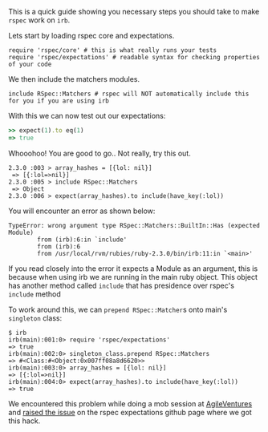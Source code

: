 This is a quick guide showing you necessary steps you should take to make `rspec` work on `irb`.

Lets start by loading rspec core and expectations.

```
require 'rspec/core' # this is what really runs your tests
require 'rspec/expectations' # readable syntax for checking properties of your code 
```

We then include the matchers modules.

```
include RSpec::Matchers # rspec will NOT automatically include this for you if you are using irb

```

With this we  can now test out our expectations:
```ruby
>> expect(1).to eq(1)
=> true
```

Whooohoo! You are good to go.. Not really, try this out.
```
2.3.0 :003 > array_hashes = [{lol: nil}]
 => [{:lol=>nil}] 
2.3.0 :005 > include RSpec::Matchers
 => Object 
2.3.0 :006 > expect(array_hashes).to include(have_key(:lol))

```

You will encounter an error as shown below:
```
TypeError: wrong argument type RSpec::Matchers::BuiltIn::Has (expected Module)
        from (irb):6:in `include'
        from (irb):6
        from /usr/local/rvm/rubies/ruby-2.3.0/bin/irb:11:in `<main>'
```

If you read closely into the error it expects a Module as an argument, this is because when using irb we are running in the main ruby object. This object has another method called `include` that has presidence over rspec's `include` method

To work around this, we can `prepend RSpec::Matcher`s onto main's `singleton` class:

```
$ irb
irb(main):001:0> require 'rspec/expectations'
=> true
irb(main):002:0> singleton_class.prepend RSpec::Matchers
=> #<Class:#<Object:0x007ff08a8d6620>>
irb(main):003:0> array_hashes = [{lol: nil}]
=> [{:lol=>nil}]
irb(main):004:0> expect(array_hashes).to include(have_key(:lol))
=> true
```

We encountered this problem while doing a mob session at [AgileVentures](https://agileventures.org) and [raised the issue](https://github.com/rspec/rspec-expectations/issues/1018) on the rspec expectations github page where we got this hack.

